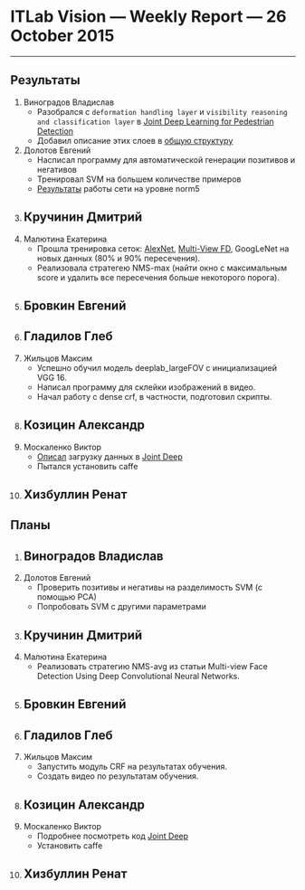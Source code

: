 # ITLab Vision — Weekly Report — 26 October 2015

----------------

## Результаты

  1. Виноградов Владислав
     - Разобрался с `deformation handling layer` и `visibility reasoning and classification layer` в [Joint Deep Learning for Pedestrian Detection](http://www.ee.cuhk.edu.hk/~xgwang/papers/ouyangWiccv13.pdf)
     - Добавил описание этих слоев в [общую структуру](https://docs.google.com/document/d/1sP9YStjpb_to9NayodcGxPS1F2qcJ7uG8l6uRiRZovE/edit?usp=sharing)
  1. Долотов Евгений
     - Насписал программу для автоматической генерации позитивов и негативов
     - Тренировал SVM на большем количестве примеров
     - [Результаты](https://drive.google.com/folderview?id=0B6q4BSmVJim6aU9TTUg5eFZCUEU&usp=sharing) работы сети на уровне norm5
  1. Кручинин Дмитрий
     -
  1. Малютина Екатерина
     - Прошла тренировка сеток: [AlexNet][AlexNet-model], [Multi-View FD][fd-multi-view-model], GoogLeNet на новых данных (80% и 90% пересечения).
     - Реализовала стратегею NMS-max (найти окно с максимальным score  и удалить все пересечения больше некоторого порога).
  1. Бровкин Евгений
     -
  1. Гладилов Глеб
     -
  1. Жильцов Максим
     - Успешно обучил модель deeplab_largeFOV с инициализацией VGG 16.
     - Написал программу для склейки изображений в видео.
     - Начал работу с dense crf, в частности, подготовил скрипты.
  1. Козицин Александр
     -
  1. Москаленко Виктор
     - [Описал](https://docs.google.com/document/d/1sP9YStjpb_to9NayodcGxPS1F2qcJ7uG8l6uRiRZovE/edit) загрузку данных в [Joint Deep](http://www.ee.cuhk.edu.hk/~xgwang/papers/ouyangWiccv13.pdf)
     - Пытался установить caffe
  1. Хизбуллин Ренат
     -

## Планы

  1. Виноградов Владислав
     -
  1. Долотов Евгений
     - Проверить позитивы и негативы на разделимость SVM (с помощью PCA)
     - Попробовать SVM с другими параметрами 
  1. Кручинин Дмитрий
     -
  1. Малютина Екатерина
     - Реализовать стратегию NMS-avg из статьи Multi-view Face Detection Using Deep Convolutional Neural Networks.
  1. Бровкин Евгений
     - 
  1. Гладилов Глеб
     -
  1. Жильцов Максим
     - Запустить модуль CRF на результатах обучения.
     - Создать видео по результатам обучения.
  1. Козицин Александр
     -
  1. Москаленко Виктор
     - Подробнее посмотреть код [Joint Deep](http://www.ee.cuhk.edu.hk/~xgwang/papers/ouyangWiccv13.pdf) 
     - Установить caffe
  1. Хизбуллин Ренат
     -


<!-- LINKS -->
[AlexNet-model]: https://github.com/DolotovEvgeniy/face-detection-model/blob/master/bvlc_alexnet/train_val.prototxt
[fd-multi-view-model]: https://github.com/DolotovEvgeniy/face-detection-model/blob/master/ddfd_alexnet/conv_train_val.prototxt
